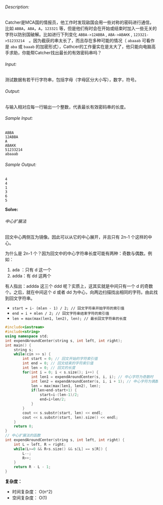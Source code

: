 ###### Description:

Catcher是MCA国的情报员，他工作时发现敌国会用一些对称的密码进行通信，比如 `ABBA`，`ABA`，`A`，`123321` 等，但是他们有时会在开始或结束时加入一些无关的字符以防别国破解。比如进行下列变化 `ABBA->12ABBA` , `ABA->ABAKK` , `123321->51233214`　。因为截获的串太长了，而且存在多种可能的情况（ `abaaab` 可看作是 `aba` 或 `baaab` 的加密形式），Cathcer的工作量实在是太大了，他只能向电脑高手求助，你能帮Catcher找出最长的有效密码串吗？

###### Input:

测试数据有若干行字符串，包括字母（字母区分大小写），数字，符号。

###### Output:

与输入相对应每一行输出一个整数，代表最长有效密码串的长度。

###### Sample Input:

```
ABBA
12ABBA
A
ABAKK
51233214
abaaab
```

###### Sample Output:

```
4
4
1
3
6
5
```

**Solve:**

###### 中心扩展法

回文中心两侧互为镜像。因此可以从它的中心展开，并且只有 2n-1 个这样的中心。

为什么是 2n-1 个？因为回文中的中心字符串长度可能有两种：奇数与偶数。例如：

1. ada ：只有 d 这一个
2. adda：有 dd 这两个

有人指出：addda 这三个 ddd 呢？实质上，这其实就是中间只有一个 d 的奇数个。之后，就在中间这个 d 或者 dd 为中心，向两边扫描找出相同的字符。由此找到回文字符串。

* `start = i- (mlen - 1) / 2; // 回文字符串开始字符的索引值`
* `end = i + mlen / 2; // 回文字符串结束字符的索引值`
* `len = max(max(len1, len2), len); // 最长回文字符串的长度`

```c++
#include<iostream>
#include<string>
using namespace std;
int expendAroundCenter(string s, int left, int right);
int main() {
    string s;
    while(cin >> s) {
        int start = 0; // 回文开始的字符索引值
        int end = 0; // 回文结束的字符索引值
        int len = 0; // 回文的长度
        for(int i = 0; i < s.size(); i++) {
            int len1 = expendAroundCenter(s, i, i); // 中心字符为奇数时
            int len2 = expendAroundCenter(s, i, i + 1); // 中心字符为偶数时
            len = max(max(len1, len2), len);
            if(len>end-start+1) {
                start=i-(len-1)/2;
                end=i+len/2;
            }
        }
        cout << s.substr(start, len) << endl;
        cout << s.substr(start, len).size() << endl;
    }
    return 0;
}
// 中心扩展法的函数
int expendAroundCenter(string s, int left, int right) {
    int L = left, R = right;
    while(L>=0 && R<s.size() && s[L] == s[R]) {
        L--;
        R++;
    }
    return R - L - 1;
}
```

**复杂度：**

* 时间复杂度： O(n^2)
* 空间复杂度： O(1)
